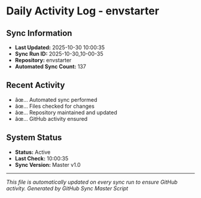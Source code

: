 ﻿# Daily Activity Log - envstarter

## Sync Information
- **Last Updated:** 2025-10-30 10:00:35
- **Sync Run ID:** 2025-10-30_10-00-35
- **Repository:** envstarter
- **Automated Sync Count:** 137

## Recent Activity
- âœ… Automated sync performed
- âœ… Files checked for changes
- âœ… Repository maintained and updated
- âœ… GitHub activity ensured

## System Status
- **Status:** Active
- **Last Check:** 10:00:35
- **Sync Version:** Master v1.0

---
*This file is automatically updated on every sync run to ensure GitHub activity.*
*Generated by GitHub Sync Master Script*
